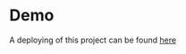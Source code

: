 # Demo
A deploying of this project can be found [here](https://stark-temple-40393.herokuapp.com/campgrounds)
